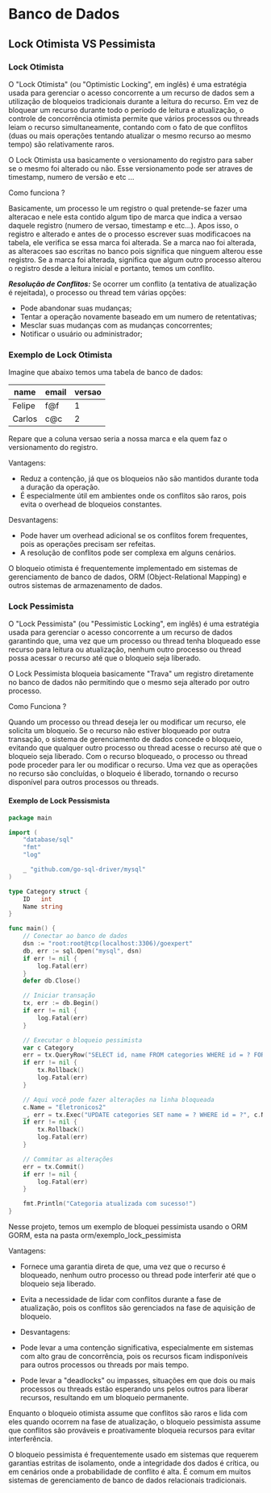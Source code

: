 # Banco de Dados

## Lock Otimista VS Pessimista

### Lock Otimista

O "Lock Otimista" (ou "Optimistic Locking", em inglês) é uma estratégia usada para gerenciar o acesso concorrente a um recurso de dados sem a utilização de bloqueios tradicionais durante a leitura do recurso. Em vez de bloquear um recurso durante todo o período de leitura e atualização, o controle de concorrência otimista permite que vários processos ou threads leiam o recurso simultaneamente, contando com o fato de que conflitos (duas ou mais operações tentando atualizar o mesmo recurso ao mesmo tempo) são relativamente raros.

O Lock Otimista usa basicamente o versionamento do registro para saber se o mesmo foi alterado ou não. Esse versionamento pode ser atraves de timestamp, numero de versão e etc ...

Como funciona ?

Basicamente, um processo le um registro o qual pretende-se fazer uma alteracao e nele esta contido algum tipo de marca que indica a versao daquele registro (numero de versao, timestamp e etc...).
Apos isso, o registro e alterado e antes de o processo escrever suas modificacoes na tabela, ele verifica se essa marca foi alterada. 
Se a marca nao foi alterada, as alteracoes sao escritas no banco pois significa que ninguem alterou esse registro.
Se a marca foi alterada, significa que algum outro processo alterou o registro desde a leitura inicial e portanto, temos um conflito.

***Resolução de Conflitos:*** Se ocorrer um conflito (a tentativa de atualização é rejeitada), o processo ou thread tem várias opções: 
- Pode abandonar suas mudanças;
- Tentar a operação novamente baseado em um numero de retentativas;
- Mesclar suas mudanças com as mudanças concorrentes; 
- Notificar o usuário ou administrador;

### Exemplo de Lock Otimista

Imagine que abaixo temos uma tabela de banco de dados:


name      | email | versao
--------- |-------| --------
Felipe    | f@f   | 1
Carlos    | c@c   |  2

Repare que a coluna versao seria a nossa marca e ela quem faz o versionamento do registro.

Vantagens:

- Reduz a contenção, já que os bloqueios não são mantidos durante toda a duração da operação.
- É especialmente útil em ambientes onde os conflitos são raros, pois evita o overhead de bloqueios constantes.

Desvantagens:

- Pode haver um overhead adicional se os conflitos forem frequentes, pois as operações precisam ser refeitas.
- A resolução de conflitos pode ser complexa em alguns cenários.

O bloqueio otimista é frequentemente implementado em sistemas de gerenciamento de banco de dados, ORM (Object-Relational Mapping) e outros sistemas de armazenamento de dados.

### Lock Pessimista

O "Lock Pessimista" (ou "Pessimistic Locking", em inglês) é uma estratégia usada para gerenciar o acesso concorrente a um recurso de dados garantindo que, uma vez que um processo ou thread tenha bloqueado esse recurso para leitura ou atualização, nenhum outro processo ou thread possa acessar o recurso até que o bloqueio seja liberado.

O Lock Pessimista bloqueia basicamente "Trava" um registro diretamente no banco de dados não permitindo que o mesmo seja alterado por outro processo.

Como Funciona ?

Quando um processo ou thread deseja ler ou modificar um recurso, ele solicita um bloqueio.
Se o recurso não estiver bloqueado por outra transação, o sistema de gerenciamento de dados concede o bloqueio, evitando que qualquer outro processo ou thread acesse o recurso até que o bloqueio seja liberado.
Com o recurso bloqueado, o processo ou thread pode proceder para ler ou modificar o recurso.
Uma vez que as operações no recurso são concluídas, o bloqueio é liberado, tornando o recurso disponível para outros processos ou threads.

#### Exemplo de Lock Pessismista 

```go
package main

import (
	"database/sql"
	"fmt"
	"log"

	_ "github.com/go-sql-driver/mysql"
)

type Category struct {
	ID   int
	Name string
}

func main() {
	// Conectar ao banco de dados
	dsn := "root:root@tcp(localhost:3306)/goexpert"
	db, err := sql.Open("mysql", dsn)
	if err != nil {
		log.Fatal(err)
	}
	defer db.Close()

	// Iniciar transação
	tx, err := db.Begin()
	if err != nil {
		log.Fatal(err)
	}

	// Executar o bloqueio pessimista
	var c Category
	err = tx.QueryRow("SELECT id, name FROM categories WHERE id = ? FOR UPDATE", 1).Scan(&c.ID, &c.Name)
	if err != nil {
		tx.Rollback()
		log.Fatal(err)
	}

	// Aqui você pode fazer alterações na linha bloqueada
	c.Name = "Eletronicos2"
	_, err = tx.Exec("UPDATE categories SET name = ? WHERE id = ?", c.Name, c.ID)
	if err != nil {
		tx.Rollback()
		log.Fatal(err)
	}

	// Commitar as alterações
	err = tx.Commit()
	if err != nil {
		log.Fatal(err)
	}

	fmt.Println("Categoria atualizada com sucesso!")
}

```

Nesse projeto, temos um exemplo de bloquei pessimista usando o ORM GORM, esta na pasta orm/exemplo_lock_pessimista

Vantagens:

- Fornece uma garantia direta de que, uma vez que o recurso é bloqueado, nenhum outro processo ou thread pode interferir até que o bloqueio seja liberado.
- Evita a necessidade de lidar com conflitos durante a fase de atualização, pois os conflitos são gerenciados na fase de aquisição de bloqueio.

- Desvantagens:

- Pode levar a uma contenção significativa, especialmente em sistemas com alto grau de concorrência, pois os recursos ficam indisponíveis para outros processos ou threads por mais tempo.
- Pode levar a "deadlocks" ou impasses, situações em que dois ou mais processos ou threads estão esperando uns pelos outros para liberar recursos, resultando em um bloqueio permanente.

Enquanto o bloqueio otimista assume que conflitos são raros e lida com eles quando ocorrem na fase de atualização, o bloqueio pessimista assume que conflitos são prováveis e proativamente bloqueia recursos para evitar interferência.

O bloqueio pessimista é frequentemente usado em sistemas que requerem garantias estritas de isolamento, onde a integridade dos dados é crítica, ou em cenários onde a probabilidade de conflito é alta. É comum em muitos sistemas de gerenciamento de banco de dados relacionais tradicionais.

